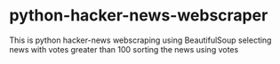# python-hacker-news-webscraper
This is python hacker-news webscraping using BeautifulSoup selecting news with votes greater than 100 sorting the news using votes
